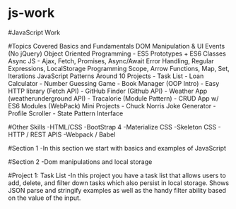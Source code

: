 # js-work

#JavaScript Work

#Topics Covered
    Basics and Fundamentals
    DOM Manipulation & UI Events (No jQuery)
    Object Oriented Programming - ES5 Prototypes + ES6 Classes
    Async JS - Ajax, Fetch, Promises, Async/Await
    Error Handling, Regular Expressions, LocalStorage
    Programming Scope, Arrow Functions, Map, Set, Iterations
    JavaScript Patterns
    Around 10 Projects
        - Task List
        - Loan Calculator
        - Number Guessing Game
        - Book Manager (OOP Intro)
        - Easy HTTP library (Fetch API)
        - GitHub Finder (Github API)
        - Weather App (weatherunderground API)
        - Tracalorie (Module Pattern)
        - CRUD App w/ ES6 Modules (WebPack)
    Mini Projects 
        - Chuck Norris Joke Generator 
        - Profile Scroller 
        - State Pattern Interface

#Other Skills
    -HTML/CSS 
    -BootStrap 4
    -Materialize CSS
    -Skeleton CSS
    - HTTP / REST APIS
    -Webpack / Babel

#Section 1
    -In this section we start with basics and examples of JavaScript

#Section 2
    -Dom manipulations and local storage

#Project 1: Task List
    -In this project you have a task list that allows users to add, delete, and filter down tasks which also persist in local storage. Shows JSON parse and stringify examples as well as the handy filter ability based on the value of the input. 